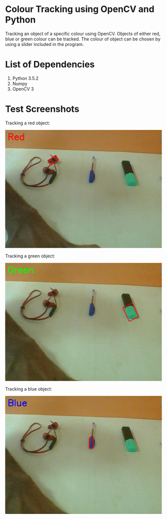 Colour Tracking using OpenCV and Python
=========================================
Tracking an object of a specific colour using OpenCV. Objects of either red, blue or green colour can be tracked. The colour of object can be chosen by using a slider included in the program.

List of Dependencies
=========================================
1) Python 3.5.2
2) Numpy
3) OpenCV 3


Test Screenshots
=========================================

Tracking a red object:

![Red object](https://raw.githubusercontent.com/raghav1810/ColourTracker/master/colourTrack2.png)

Tracking a green object:

![Green object](https://raw.githubusercontent.com/raghav1810/ColourTracker/master/colourTrack3.png)

Tracking a blue object:

![Blue object](https://raw.githubusercontent.com/raghav1810/ColourTracker/master/colourTrack4.png)
